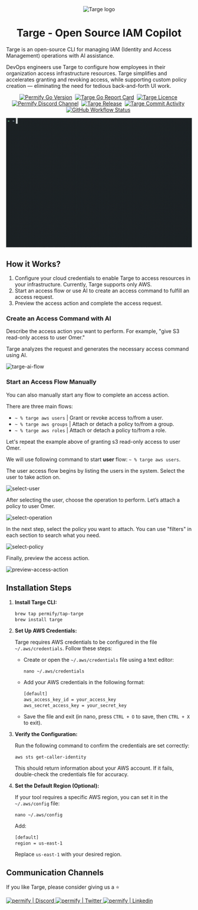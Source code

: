 <div align="center">
  <picture>
    <source media="(prefers-color-scheme: dark)" srcset="https://github.com/Permify/targe/raw/master/assets/images/logo-iam-copilot-dark.png">
    <img alt="Targe logo" src="https://github.com/Permify/targe/raw/master/assets/images/logo-iam-copilot-light.png" width="40%">
  </picture>
<h1 align="center">
   Targe - Open Source IAM Copilot
</h1>
</div>
<p>
Targe is an open-source CLI for managing IAM (Identity and Access Management) operations with AI assistance.

DevOps engineers use Targe to configure how employees in their organization access infrastructure resources. Targe simplifies and accelerates granting and revoking access, while supporting custom policy creation — eliminating the need for tedious back-and-forth UI work.
</p>

<p align="center">
    <a href="https://github.com/Permify/targe" target="_blank"><img src="https://img.shields.io/github/go-mod/go-version/Permify/targe?style=for-the-badge&logo=go" alt="Permify Go Version" /></a>&nbsp;
 <a href="https://goreportcard.com/report/github.com/Permify/targe" target="_blank"><img src="https://goreportcard.com/badge/github.com/Permify/targe?style=for-the-badge&logo=go" alt="Targe Go Report Card" /></a>&nbsp;
    <a href="https://github.com/Permify/targe" target="_blank"><img src="https://img.shields.io/github/license/Permify/targe?style=for-the-badge" alt="Targe Licence" /></a>&nbsp;
    <a href="https://discord.gg/n6KfzYxhPp" target="_blank"><img src="https://img.shields.io/discord/950799928047833088?style=for-the-badge&logo=discord&label=DISCORD" alt="Permify Discord Channel" /></a>&nbsp;
    <a href="https://github.com/Permify/targe/releases" target="_blank"><img src="https://img.shields.io/github/v/release/permify/targe?include_prereleases&style=for-the-badge" alt="Targe Release" /></a>&nbsp;
    <a href="https://img.shields.io/github/commit-activity/m/Permify/targe?style=for-the-badge" target="_blank"><img src="https://img.shields.io/github/commit-activity/m/Permify/targe?style=for-the-badge" alt="Targe Commit Activity" /></a>&nbsp;
    <a href="https://img.shields.io/github/actions/workflow/status/Permify/targe/release.yml?style=for-the-badge" target="_blank"><img src="https://img.shields.io/github/actions/workflow/status/Permify/targe/release.yml?style=for-the-badge" alt="GitHub Workflow Status" /></a>&nbsp;
</p>  

![Targe Demo](assets/images/targe.gif)

## How it Works?

1. Configure your cloud credentials to enable Targe to access resources in your infrastructure. Currently, Targe supports only AWS.
2. Start an access flow or use AI to create an access command to fulfill an access request.
3. Preview the access action and complete the access request.

### Create an Access Command with AI 

Describe the access action you want to perform. For example, "give S3 read-only access to user Omer." 

Targe analyzes the request and generates the necessary access command using AI.

![targe-ai-flow](https://github.com/user-attachments/assets/ab5ee72b-e5f5-40ec-9f4e-8cf8c91ddff6)

### Start an Access Flow Manually

You can also manually start any flow to complete an access action. 

There are three main flows:
   - `~ % targe aws users`  | Grant or revoke access to/from a user.
   - `~ % targe aws groups` | Attach or detach a policy to/from a group.
   - `~ % targe aws roles`  | Attach or detach a policy to/from a role.

Let's repeat the example above of granting s3 read-only access to user Omer.

We will use following command to start **user** flow: `~ % targe aws users`.

The user access flow begins by listing the users in the system. Select the user to take action on.

![select-user](https://github.com/user-attachments/assets/7746878b-3570-4e94-9de2-9d536258a55b)

After selecting the user, choose the operation to perform. Let’s attach a policy to user Omer.

![select-operation](https://github.com/user-attachments/assets/fbe696ae-1649-42c4-bacc-8115c9f9e1d4)

In the next step, select the policy you want to attach. You can use "filters" in each section to search what you need.

![select-policy](https://github.com/user-attachments/assets/d40354fe-43e0-497a-b1b6-570e02ac25f7)

Finally, preview the access action.

![preview-access-action](https://github.com/user-attachments/assets/61835e34-5598-4e73-b96c-6f09819c1b45)

## Installation Steps

1. **Install Targe CLI:**
   ```shell
   brew tap permify/tap-targe
   brew install targe
   ```

2. **Set Up AWS Credentials:**

   Targe requires AWS credentials to be configured in the file `~/.aws/credentials`. Follow these steps:

    - Create or open the `~/.aws/credentials` file using a text editor:
      ```shell
      nano ~/.aws/credentials
      ```

    - Add your AWS credentials in the following format:
      ```plaintext
      [default]
      aws_access_key_id = your_access_key
      aws_secret_access_key = your_secret_key
      ```

    - Save the file and exit (in nano, press `CTRL + O` to save, then `CTRL + X` to exit).

3. **Verify the Configuration:**

   Run the following command to confirm the credentials are set correctly:
   ```shell
   aws sts get-caller-identity
   ```
   This should return information about your AWS account. If it fails, double-check the credentials file for accuracy.

4. **Set the Default Region (Optional):**

   If your tool requires a specific AWS region, you can set it in the `~/.aws/config` file:
   ```shell
   nano ~/.aws/config
   ```
   Add:
   ```plaintext
   [default]
   region = us-east-1
   ```
   Replace `us-east-1` with your desired region.

## Communication Channels

If you like Targe, please consider giving us a :star:

<p align="left">
<a href="https://discord.gg/n6KfzYxhPp">
 <img height="70px" width="70px" alt="permify | Discord" src="https://user-images.githubusercontent.com/39353278/187209316-3d01a799-c51b-4eaa-8f52-168047078a14.png" />
</a>
<a href="https://twitter.com/GetPermify">
  <img height="70px" width="70px" alt="permify | Twitter" src="https://user-images.githubusercontent.com/39353278/187209323-23f14261-d406-420d-80eb-1aa707a71043.png"/>
</a>
<a href="https://www.linkedin.com/company/permifyco">
  <img height="70px" width="70px" alt="permify | Linkedin" src="https://user-images.githubusercontent.com/39353278/187209321-03293a24-6f63-4321-b362-b0fc89fdd879.png" />
</a>
</p>
